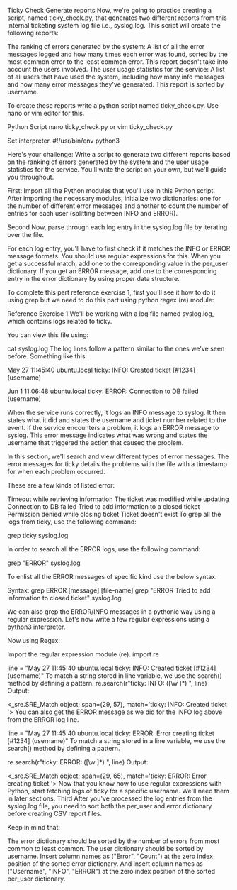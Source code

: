Ticky Check
Generate reports
Now, we're going to practice creating a script, named ticky_check.py, that generates two different reports from this internal ticketing system log file i.e., syslog.log. This script will create the following reports:

The ranking of errors generated by the system: A list of all the error messages logged and how many times each error was found, sorted by the most common error to the least common error. This report doesn't take into account the users involved. The user usage statistics for the service: A list of all users that have used the system, including how many info messages and how many error messages they've generated. This report is sorted by username.

To create these reports write a python script named ticky_check.py. Use nano or vim editor for this.

Python Script
nano ticky_check.py or vim ticky_check.py

Set interpreter.
#!/usr/bin/env python3

Here's your challenge:
Write a script to generate two different reports based on the ranking of errors generated by the system and the user usage statistics for the service. You'll write the script on your own, but we'll guide you throughout.

First:
Import all the Python modules that you'll use in this Python script. After importing the necessary modules, initialize two dictionaries: one for the number of different error messages and another to count the number of entries for each user (splitting between INFO and ERROR).

Second
Now, parse through each log entry in the syslog.log file by iterating over the file.

For each log entry, you'll have to first check if it matches the INFO or ERROR message formats. You should use regular expressions for this. When you get a successful match, add one to the corresponding value in the per_user dictionary. If you get an ERROR message, add one to the corresponding entry in the error dictionary by using proper data structure.

To complete this part reference exercise 1, first you'll see it how to do it using grep but we need to do this part using python regex (re) module:

Reference Exercise 1
We'll be working with a log file named syslog.log, which contains logs related to ticky.

You can view this file using:

cat syslog.log The log lines follow a pattern similar to the ones we've seen before. Something like this:

May 27 11:45:40 ubuntu.local ticky: INFO: Created ticket [#1234] (username)

Jun 1 11:06:48 ubuntu.local ticky: ERROR: Connection to DB failed (username)

When the service runs correctly, it logs an INFO message to syslog. It then states what it did and states the username and ticket number related to the event. If the service encounters a problem, it logs an ERROR message to syslog. This error message indicates what was wrong and states the username that triggered the action that caused the problem.

In this section, we'll search and view different types of error messages. The error messages for ticky details the problems with the file with a timestamp for when each problem occurred.

These are a few kinds of listed error:

Timeout while retrieving information The ticket was modified while updating Connection to DB failed Tried to add information to a closed ticket Permission denied while closing ticket Ticket doesn't exist To grep all the logs from ticky, use the following command:

grep ticky syslog.log

In order to search all the ERROR logs, use the following command:

grep "ERROR" syslog.log

To enlist all the ERROR messages of specific kind use the below syntax.

Syntax: grep ERROR [message] [file-name]
grep "ERROR Tried to add information to closed ticket" syslog.log

We can also grep the ERROR/INFO messages in a pythonic way using a regular expression. Let's now write a few regular expressions using a python3 interpreter.

Now using Regex:

Import the regular expression module (re).
import re

line = "May 27 11:45:40 ubuntu.local ticky: INFO: Created ticket [#1234] (username)" To match a string stored in line variable, we use the search() method by defining a pattern.
re.search(r"ticky: INFO: ([\w ]*) ", line) Output:

<_sre.SRE_Match object; span=(29, 57), match='ticky: INFO: Created ticket '> You can also get the ERROR message as we did for the INFO log above from the ERROR log line.

line = "May 27 11:45:40 ubuntu.local ticky: ERROR: Error creating ticket [#1234] (username)" To match a string stored in a line variable, we use the search() method by defining a pattern.

re.search(r"ticky: ERROR: ([\w ]*) ", line) Output:

<_sre.SRE_Match object; span=(29, 65), match='ticky: ERROR: Error creating ticket '> Now that you know how to use regular expressions with Python, start fetching logs of ticky for a specific username. We'll need them in later sections.
Third
After you've processed the log entries from the syslog.log file, you need to sort both the per_user and error dictionary before creating CSV report files.

Keep in mind that:

The error dictionary should be sorted by the number of errors from most common to least common. The user dictionary should be sorted by username. Insert column names as ("Error", "Count") at the zero index position of the sorted error dictionary. And insert column names as ("Username", "INFO", "ERROR") at the zero index position of the sorted per_user dictionary.